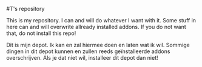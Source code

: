 #T's repository

This is my repository. I can and will do whatever I want with it. Some stuff in here can and will overwrite allready installed addons.
If you do not want that, do not install this repo!  

Dit is mijn depot. Ik kan en zal hiermee doen en laten wat ik wil. Sommige dingen in dit depot kunnen en zullen reeds geïnstalleerde addons overschrijven. Als je dat niet wil, installeer dit depot dan niet!
